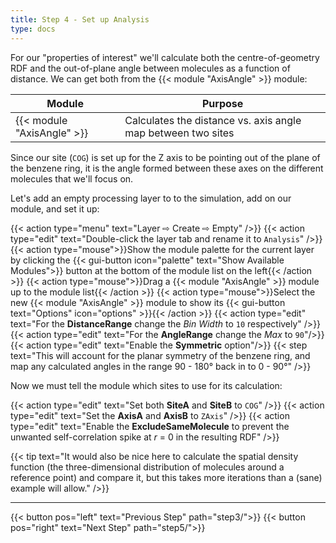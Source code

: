 ```yaml
---
title: Step 4 - Set up Analysis
type: docs
---
```



For our "properties of interest" we'll calculate both the centre-of-geometry RDF and the out-of-plane angle between molecules as a function of distance. We can get both from the {{< module "AxisAngle" >}} module:

| Module | Purpose |
|--------|---------|
| {{< module "AxisAngle" >}} | Calculates the distance vs. axis angle map between two sites |

Since our site (`COG`) is set up for the Z axis to be pointing out of the plane of the benzene ring, it is the angle formed between these axes on the different molecules that we'll focus on.

Let's add an empty processing layer to to the simulation, add on our module, and set it up:

{{< action type="menu" text="Layer &#8680; Create &#8680; Empty" />}}
{{< action type="edit" text="Double-click the layer tab and rename it to `Analysis`" />}}
{{< action type="mouse">}}Show the module palette for the current layer by clicking the {{< gui-button icon="palette" text="Show Available Modules">}} button at the bottom of the module list on the left{{< /action >}}
{{< action type="mouse">}}Drag a {{< module "AxisAngle" >}} module up to the module list{{< /action >}}
{{< action type="mouse">}}Select the new {{< module "AxisAngle" >}} module to show its {{< gui-button text="Options" icon="options" >}}{{< /action >}}
{{< action type="edit" text="For the **DistanceRange** change the _Bin Width_ to `10` respectively" />}}
{{< action type="edit" text="For the **AngleRange** change the _Max_ to `90`"/>}}
{{< action type="edit" text="Enable the **Symmetric** option"/>}}
{{< step text="This will account for the planar symmetry of the benzene ring, and map any calculated angles in the range 90 - 180&deg; back in to 0 - 90&deg;" />}}

Now we must tell the module which sites to use for its calculation:

{{< action type="edit" text="Set both **SiteA** and **SiteB** to `COG`" />}}
{{< action type="edit" text="Set the **AxisA** and **AxisB** to `ZAxis`" />}}
{{< action type="edit" text="Enable the **ExcludeSameMolecule** to prevent the unwanted self-correlation spike at $r$ = 0 in the resulting RDF" />}}

{{< tip text="It would also be nice here to calculate the spatial density function (the three-dimensional distribution of molecules around a reference point) and compare it, but this takes more iterations than a (sane) example will allow." />}}


* * *
{{< button pos="left" text="Previous Step" path="step3/">}}
{{< button pos="right" text="Next Step" path="step5/">}}
